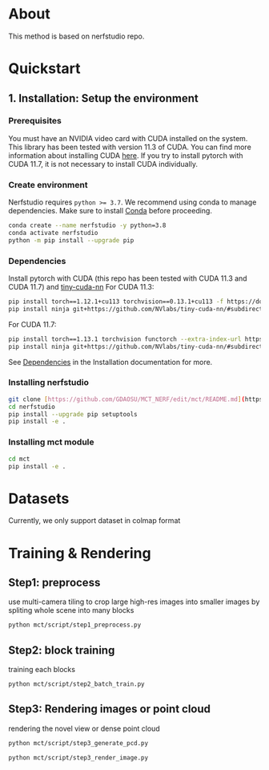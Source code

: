 # About
This method is based on nerfstudio repo.

# Quickstart

## 1. Installation: Setup the environment
### Prerequisites
You must have an NVIDIA video card with CUDA installed on the system. This library has been tested with version 11.3 of CUDA. You can find more information about installing CUDA [here](https://docs.nvidia.com/cuda/cuda-quick-start-guide/index.html).
If you try to install pytorch with CUDA 11.7, it is not necessary to install CUDA individually.
### Create environment
Nerfstudio requires `python >= 3.7`. We recommend using conda to manage dependencies. Make sure to install [Conda](https://docs.conda.io/en/latest/miniconda.html) before proceeding.
```bash
conda create --name nerfstudio -y python=3.8
conda activate nerfstudio
python -m pip install --upgrade pip
```
### Dependencies
Install pytorch with CUDA (this repo has been tested with CUDA 11.3 and CUDA 11.7) and [tiny-cuda-nn](https://github.com/NVlabs/tiny-cuda-nn)
For CUDA 11.3:
```bash
pip install torch==1.12.1+cu113 torchvision==0.13.1+cu113 -f https://download.pytorch.org/whl/torch_stable.html
pip install ninja git+https://github.com/NVlabs/tiny-cuda-nn/#subdirectory=bindings/torch
```
For CUDA 11.7:
```bash
pip install torch==1.13.1 torchvision functorch --extra-index-url https://download.pytorch.org/whl/cu117
pip install ninja git+https://github.com/NVlabs/tiny-cuda-nn/#subdirectory=bindings/torch
```
See [Dependencies](https://github.com/nerfstudio-project/nerfstudio/blob/main/docs/quickstart/installation.md#dependencies)
in the Installation documentation for more.
### Installing nerfstudio
```bash
git clone [https://github.com/GDAOSU/MCT_NERF/edit/mct/README.md](https://github.com/GDAOSU/MCT_NERF)
cd nerfstudio
pip install --upgrade pip setuptools
pip install -e .
```
### Installing mct module
```bash
cd mct
pip install -e .
```
# Datasets
Currently, we only support dataset in colmap format  
# Training & Rendering
## Step1: preprocess   
use multi-camera tiling to crop large high-res images into smaller images by spliting whole scene into many blocks  
```bash
python mct/script/step1_preprocess.py
```

## Step2: block training  
training each blocks  
```bash
python mct/script/step2_batch_train.py
```

## Step3: Rendering images or point cloud  
rendering the novel view or dense point cloud   
```bash
python mct/script/step3_generate_pcd.py  
```
```bash
python mct/script/step3_render_image.py  
```

